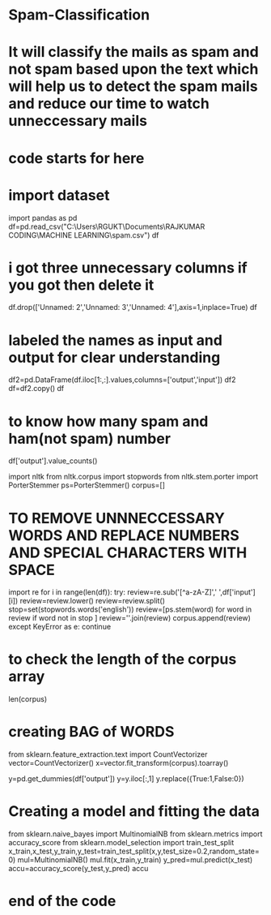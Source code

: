 # Spam-Classification
# It will classify the mails as spam and not spam based upon the text which will help us to detect the spam mails and reduce our time to watch unneccessary mails

# code starts for here
# import dataset 
import pandas as pd
df=pd.read_csv("C:\\Users\\RGUKT\\Documents\\RAJKUMAR CODING\\MACHINE LEARNING\\spam.csv")
df
# i got three unnecessary columns if you got then delete it
df.drop(['Unnamed: 2','Unnamed: 3','Unnamed: 4'],axis=1,inplace=True)
df
# labeled the names as input and output for clear understanding

df2=pd.DataFrame(df.iloc[1:,:].values,columns=['output','input'])
df2
df=df2.copy()
df
# to know how many spam and ham(not spam) number
df['output'].value_counts()

import nltk
from nltk.corpus import stopwords
from nltk.stem.porter import PorterStemmer
ps=PorterStemmer()
corpus=[]
# TO REMOVE UNNNECCESSARY WORDS AND REPLACE NUMBERS AND SPECIAL CHARACTERS WITH SPACE
import re
for i in range(len(df)):
    try:
        review=re.sub('[^a-zA-Z]',' ',df['input'][i])
        review=review.lower()
        review=review.split()
        stop=set(stopwords.words('english'))
        review=[ps.stem(word) for word in review if  word not in  stop ]
        review=''.join(review)
        corpus.append(review)
    except KeyError as e:
        continue
# to check the length of the corpus array
len(corpus)
# creating BAG of WORDS
from sklearn.feature_extraction.text import CountVectorizer
vector=CountVectorizer()
x=vector.fit_transform(corpus).toarray()

y=pd.get_dummies(df['output'])
y=y.iloc[:,1]
y.replace({True:1,False:0})
# Creating a model and fitting the data
from sklearn.naive_bayes import MultinomialNB
from sklearn.metrics import accuracy_score
from sklearn.model_selection import train_test_split
x_train,x_test,y_train,y_test=train_test_split(x,y,test_size=0.2,random_state=0)
mul=MultinomialNB()
mul.fit(x_train,y_train)
y_pred=mul.predict(x_test)
accu=accuracy_score(y_test,y_pred)
accu
# end of the code
